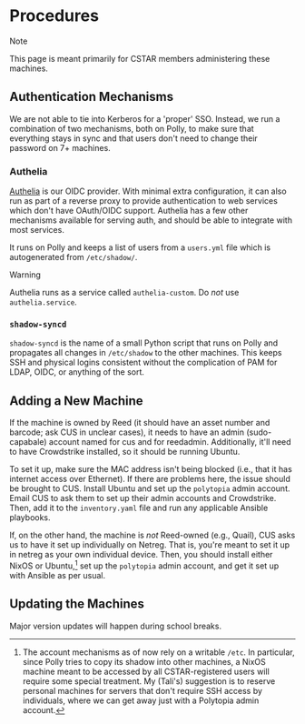 # Procedures

> [!NOTE]
> This page is meant primarily for CSTAR members administering these machines.

## Authentication Mechanisms

We are not able to tie into Kerberos for a 'proper' SSO. Instead, we run a
combination of two mechanisms, both on Polly, to make sure that everything
stays in sync and that users don't need to change their password on 7+
machines.

### Authelia

[Authelia](https://authelia.com/) is our OIDC provider. With minimal extra
configuration, it can also run as part of a reverse proxy to provide
authentication to web services which don't have OAuth/OIDC support. Authelia
has a few other mechanisms available for serving auth, and should be able to
integrate with most services.

It runs on Polly and keeps a list of users from a `users.yml` file which is
autogenerated from `/etc/shadow/`.

> [!WARNING]
> Authelia runs as a service called `authelia-custom`. Do *not* use
> `authelia.service`.

### `shadow-syncd`

`shadow-syncd` is the name of a small Python script that runs on Polly and
propagates all changes in `/etc/shadow` to the other machines. This keeps SSH
and physical logins consistent without the complication of PAM for LDAP, OIDC,
or anything of the sort.

## Adding a New Machine

If the machine is owned by Reed (it should have an asset number and barcode;
ask CUS in unclear cases), it needs to have an admin (sudo-capabale) account
named for cus and for reedadmin. Additionally, it'll need to have Crowdstrike
installed, so it should be running Ubuntu.

To set it up, make sure the MAC address isn't being blocked (i.e., that it has
internet access over Ethernet). If there are problems here, the issue should be
brought to CUS. Install Ubuntu and set up the `polytopia` admin account. Email
CUS to ask them to set up their admin accounts and Crowdstrike. Then, add it to
the `inventory.yaml` file and run any applicable Ansible playbooks.

If, on the other hand, the machine is *not* Reed-owned (e.g., Quail), CUS asks
us to have it set up individually on Netreg. That is, you're meant to set it up
in netreg as your own individual device. Then, you should install either NixOS
or Ubuntu,[^os-choice] set up the `polytopia` admin account, and get it set up with Ansible
as per usual.

[^os-choice]: The account mechanisms as of now rely on a writable `/etc`. In
    particular, since Polly tries to copy its shadow into other machines, a
    NixOS machine meant to be accessed by all CSTAR-registered users will
    require some special treatment. My (Tali's) suggestion is to reserve
    personal machines for servers that don't require SSH access by individuals,
    where we can get away just with a Polytopia admin account.

## Updating the Machines

Major version updates will happen during school breaks.

